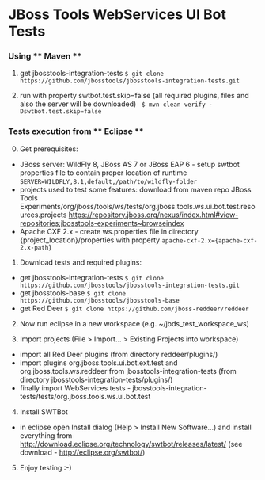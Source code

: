 # JBoss Tools WebServices UI Bot Tests
### Using ** Maven **

 1. get jbosstools-integration-tests  ``` $ git clone https://github.com/jbosstools/jbosstools-integration-tests.git ```

 2. run with property swtbot.test.skip=false (all required plugins, files and also the server will be downloaded) ``` $ mvn clean verify -Dswtbot.test.skip=false```

### Tests execution from ** Eclipse **

0. Get prerequisites:
 - JBoss server: WildFly 8, JBoss AS 7 or JBoss EAP 6 - setup swtbot properties file to contain proper location of runtime ``` SERVER=WILDFLY,8.1,default,/path/to/wildfly-folder ```
 - projects used to test some features: download from maven repo
   JBoss Tools Experiments/org/jboss/tools/ws/tests/org.jboss.tools.ws.ui.bot.test.resources.projects
   https://repository.jboss.org/nexus/index.html#view-repositories;jbosstools-experiments~browseindex
 - Apache CXF 2.x - create ws.properties file in directory {project_location}/properties with property ``` apache-cxf-2.x={apache-cxf-2.x-path} ```

1. Download tests and required plugins:
 - get jbosstools-integration-tests ``` $ git clone https://github.com/jbosstools/jbosstools-integration-tests.git ```
 - get jbosstools-base ``` $ git clone https://github.com/jbosstools/jbosstools-base ```
 - get Red Deer ``` $ git clone https://github.com/jboss-reddeer/reddeer ```

2. Now run eclipse in a new workspace (e.g. ~/jbds_test_workspace_ws)

3. Import projects (File > Import... > Existing Projects into workspace)
 - import all Red Deer plugins (from directory reddeer/plugins/)
 - import plugins org.jboss.tools.ui.bot.ext.test and org.jboss.tools.ws.reddeer
   from jbosstools-integration-tests (from directory jbosstools-integration-tests/plugins/)
 - finally import WebServices tests - jbosstools-integration-tests/tests/org.jboss.tools.ws.ui.bot.test
 

4. Install SWTBot
 - in eclipse open Install dialog (Help > Install New Software...) and install everything from
   http://download.eclipse.org/technology/swtbot/releases/latest/
   (see download - http://eclipse.org/swtbot/)

5. Enjoy testing :-)

